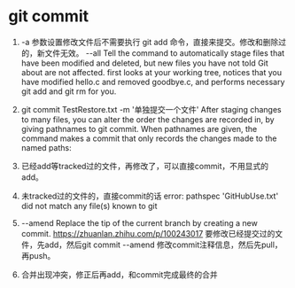 # git commit

1. -a 参数设置修改文件后不需要执行 git add 命令，直接来提交。修改和删除过的，新文件无效。
--all
    Tell the command to automatically stage files that have been modified and deleted, but new files you have not told Git about are not affected.
    first looks at your working tree, notices that you have modified hello.c and removed goodbye.c, and performs necessary git add and git rm for you.

2. git commit TestRestore.txt -m '单独提交一个文件'
After staging changes to many files, you can alter the order the changes are recorded in, by giving pathnames to git commit. When pathnames are given, the command makes a commit that only records the changes made to the named paths:

3. 已经add等tracked过的文件，再修改了，可以直接commit，不用显式的add。

4. 未tracked过的文件的，直接commit的话 error: pathspec 'GitHubUse.txt' did not match any file(s) known to git

5. --amend
Replace the tip of the current branch by creating a new commit. 
https://zhuanlan.zhihu.com/p/100243017
要修改已经提交过的文件，先add，然后git commit --amend 修改commit注释信息，然后先pull，再push。

6. 合并出现冲突，修正后再add，和commit完成最终的合并
